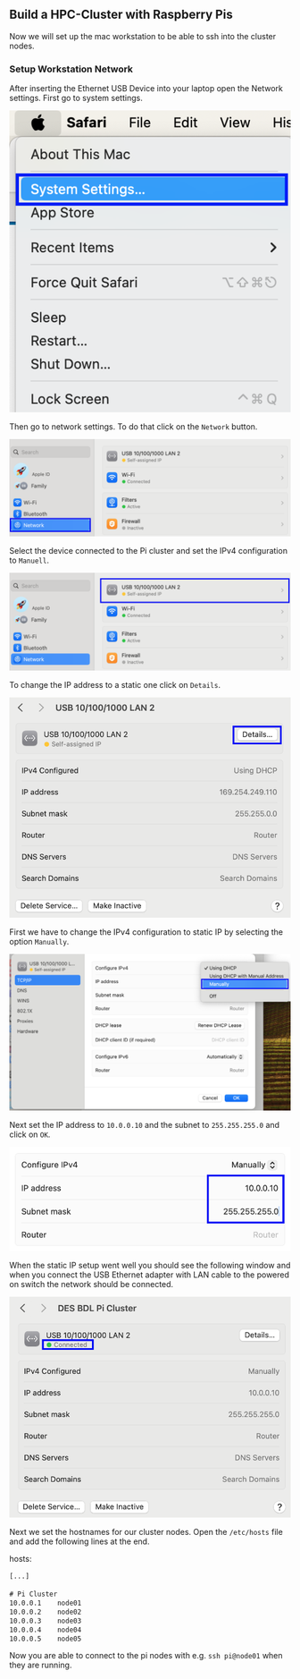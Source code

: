 ## Build a HPC-Cluster with Raspberry Pis

Now we will set up the mac workstation to be able to ssh into the cluster nodes.

### Setup Workstation Network

After inserting the Ethernet USB Device into your laptop open the Network settings. First go to system settings.

![macSonomaSettings.png](pictures/macSonomaSettings.png)

Then go to network settings. To do that click on the `Network` button.

![macSonomaGoToNetworkSettings.png](pictures/macSonomaGoToNetworkSettings.png)

Select the device connected to the Pi cluster and set the IPv4 configuration to `Manuell`.

![macSonomaSelectPiClusterInterface.png](pictures/macSonomaSelectPiClusterInterface.png)

To change the IP address to a static one click on `Details`.

![macSonomaOpenInterfaceSettings.png](pictures/macSonomaOpenInterfaceSettings.png)

First we have to change the IPv4 configuration to static IP by selecting the option `Manually`.

![macSonomaChangeConfigurationToStaticIp.png](pictures/macSonomaChangeConfigurationToStaticIp.png)

Next set the IP address to `10.0.0.10` and the subnet to `255.255.255.0` and click on `OK`.

![macSonomaSettingIpAndSubnet.png](pictures/macSonomaSettingIpAndSubnet.png)

When the static IP setup went well you should see the following window and when you connect the USB Ethernet adapter with LAN cable to the powered on switch the network should be connected.

![macSonomaStaticIpDone.png](pictures/macSonomaStaticIpDone.png)

Next we set the hostnames for our cluster nodes. Open the `/etc/hosts` file and add the following lines at the end.

hosts:

```
[...]

# Pi Cluster
10.0.0.1	node01
10.0.0.2	node02
10.0.0.3	node03
10.0.0.4	node04
10.0.0.5	node05
```

Now you are able to connect to the pi nodes with e.g. `ssh pi@node01` when they are running.
